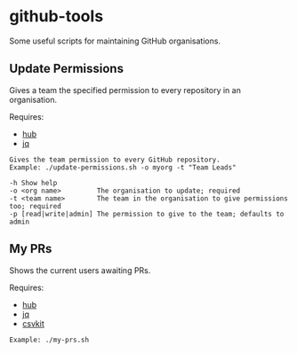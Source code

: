 github-tools
============

Some useful scripts for maintaining GitHub organisations.

Update Permissions
------------------
Gives a team the specified permission to every repository in an organisation. 

Requires:

* [hub](https://hub.github.com)
* [jq](https://stedolan.github.io/jq/)

```
Gives the team permission to every GitHub repository.
Example: ./update-permissions.sh -o myorg -t "Team Leads"
 
-h Show help
-o <org name>         The organisation to update; required
-t <team name>        The team in the organisation to give permissions too; required
-p [read|write|admin] The permission to give to the team; defaults to admin
```

My PRs
------
Shows the current users awaiting PRs.

Requires:

* [hub](https://hub.github.com)
* [jq](https://stedolan.github.io/jq/)
* [csvkit](https://github.com/wireservice/csvkit)

```
Example: ./my-prs.sh
```

